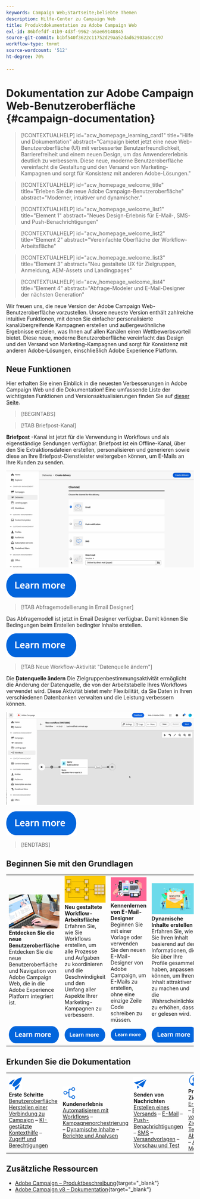 ```yaml
---
keywords: Campaign Web;Startseite;beliebte Themen
description: Hilfe-Center zu Campaign Web
title: Produktdokumentation zu Adobe Campaign Web
exl-id: 86bfefdf-41b9-4d3f-9962-a6ae69140845
source-git-commit: b1bf540f3622c11752d29aa52dad62903a6cc197
workflow-type: tm+mt
source-wordcount: '512'
ht-degree: 70%

---
```


# Dokumentation zur Adobe Campaign Web-Benutzeroberfläche {#campaign-documentation}

>[!CONTEXTUALHELP]
>id="acw_homepage_learning_card1"
>title="Hilfe und Dokumentation"
>abstract="Campaign bietet jetzt eine neue Web-Benutzeroberfläche (UI) mit verbesserter Benutzerfreundlichkeit, Barrierefreiheit und einem neuen Design, um das Anwendererlebnis deutlich zu verbessern. Diese neue, moderne Benutzeroberfläche vereinfacht die Gestaltung und den Versand von Marketing-Kampagnen und sorgt für Konsistenz mit anderen Adobe-Lösungen."

>[!CONTEXTUALHELP]
>id="acw_homepage_welcome_title"
>title="Erleben Sie die neue Adobe Campaign-Benutzeroberfläche"
>abstract="Moderner, intuitiver und dynamischer."

>[!CONTEXTUALHELP]
>id="acw_homepage_welcome_list1"
>title="Element 1"
>abstract="Neues Design-Erlebnis für E-Mail-, SMS- und Push-Benachrichtigungen"

>[!CONTEXTUALHELP]
>id="acw_homepage_welcome_list2"
>title="Element 2"
>abstract="Vereinfachte Oberfläche der Workflow-Arbeitsfläche"

>[!CONTEXTUALHELP]
>id="acw_homepage_welcome_list3"
>title="Element 3"
>abstract="Neu gestaltete UX für Zielgruppen, Anmeldung, AEM-Assets und Landingpages"

>[!CONTEXTUALHELP]
>id="acw_homepage_welcome_list4"
>title="Element 4"
>abstract="Abfrage-Modeler und E-Mail-Designer der nächsten Generation"


Wir freuen uns, die neue Version der Adobe Campaign Web-Benutzeroberfläche vorzustellen. Unsere neueste Version enthält zahlreiche intuitive Funktionen, mit denen Sie einfacher personalisierte kanalübergreifende Kampagnen erstellen und außergewöhnliche Ergebnisse erzielen, was Ihnen auf allen Kanälen einen Wettbewerbsvorteil bietet. Diese neue, moderne Benutzeroberfläche vereinfacht das Design und den Versand von Marketing-Kampagnen und sorgt für Konsistenz mit anderen Adobe-Lösungen, einschließlich Adobe Experience Platform.

## Neue Funktionen

Hier erhalten Sie einen Einblick in die neuesten Verbesserungen in Adobe Campaign Web und die Dokumentation! Eine umfassende Liste der wichtigsten Funktionen und Versionsaktualisierungen finden Sie auf [dieser Seite](rn/whats-new.md).

>[!BEGINTABS]

>[!TAB Briefpost-Kanal]

**Briefpost** -Kanal ist jetzt für die Verwendung in Workflows und als eigenständige Sendungen verfügbar. Briefpost ist ein Offline-Kanal, über den Sie Extraktionsdateien erstellen, personalisieren und generieren sowie diese an Ihre Briefpost-Dienstleister weitergeben können, um E-Mails an Ihre Kunden zu senden.

![Bild](assets/do-not-localize/direct-mail.gif)

[![Bild](assets/do-not-localize/learn-more-button.svg)](direct-mail/gs-direct-mail.md)

>[!TAB Abfragemodellierung in Email Designer]

Das Abfragemodell ist jetzt in Email Designer verfügbar. Damit können Sie Bedingungen beim Erstellen bedingter Inhalte erstellen.

[![Bild](assets/do-not-localize/learn-more-button.svg)](personalization/conditions.md)

>[!TAB Neue Workflow-Aktivität &quot;Datenquelle ändern&quot;]

Die **Datenquelle ändern** Die Zielgruppenbestimmungsaktivität ermöglicht die Änderung der Datenquelle, die von der Arbeitstabelle Ihres Workflows verwendet wird. Diese Aktivität bietet mehr Flexibilität, da Sie Daten in Ihren verschiedenen Datenbanken verwalten und die Leistung verbessern können.

![Bild](assets/do-not-localize/change-data-source.gif)

[![Bild](assets/do-not-localize/learn-more-button.svg)](workflows/activities/change-data-source.md)

>[!ENDTABS]

## Beginnen Sie mit den Grundlagen

<table style="table-layout:fixed">
  <tr style="border: 0;">
    <td>
    <a href="get-started/user-interface.md"><img src="assets/do-not-localize/menu-ui.jpeg"></a>
    <div><strong>Entdecken Sie die neue Benutzeroberfläche</strong><br/>Entdecken Sie die neue Benutzeroberfläche und Navigation von Adobe Campaign Web, die in die Adobe Experience Platform integriert ist.</div>
    </td>
    <td>
    <a href="workflows/gs-workflows.md"><img src="assets/do-not-localize/menu-workflows.jpeg"></a>
    <div><strong>Neu gestaltete Workflow-Arbeitsfläche</strong><br/>Erfahren Sie, wie Sie Workflows erstellen, um alle Prozesse und Aufgaben zu koordinieren und die Geschwindigkeit und den Umfang aller Aspekte Ihrer Marketing-Kampagnen zu verbessern.</div><br/>
    </td>
    <td>
    <a href="email/get-started-email-designer.md"><img src="assets/do-not-localize/menu-email.png"></a>
    <div><strong>Kennenlernen von E-Mail-Designer</strong><br/>Beginnen Sie mit einer Vorlage oder verwenden Sie den neuen E-Mail-Designer von Adobe Campaign, um E-Mails zu erstellen, ohne eine einzige Zeile Code schreiben zu müssen.
    </div></td>
    <td>
    <a href="personalization/gs-personalization.md"><img src="assets/do-not-localize/menu-dynamic.png"></a>
    <div><strong>Dynamische Inhalte erstellen</strong><br/>Erfahren Sie, wie Sie Ihren Inhalt basierend auf den Informationen, die Sie über Ihre Profile gesammelt haben, anpassen können, um Ihren Inhalt attraktiver zu machen und die Wahrscheinlichkeit zu erhöhen, dass er gelesen wird.</div>
    </td>
  </tr>
  <tr style="border: 0;">
    <td align="center"><a href="get-started/user-interface.md"><img src="assets/do-not-localize/learn-more-button.svg"></a></td>
    <td align="center"><a href="workflows/gs-workflows.md"><img src="assets/do-not-localize/learn-more-button.svg"></a></td>
    <td align="center"><a href="email/get-started-email-designer.md"><img src="assets/do-not-localize/learn-more-button.svg"></a></td>
    <td align="center"><a href="personalization/gs-personalization.md"><img src="assets/do-not-localize/learn-more-button.svg"></a></td>
    </tr>
</table>

## Erkunden Sie die Dokumentation

<table style="table-layout:auto">
  <tr style="border: 0;">
    <td>
      <img src="assets/do-not-localize/icon-start.svg" width="35px">
    <br/>
      <strong>Erste Schritte</strong><br/><a href="get-started/user-interface.md">Benutzeroberfläche</a>  <a href="get-started/connect-to-campaign.md">Herstellen einer Verbindung zu Campaign</a> – <a href="get-started/using-ai.md">KI-gestützte Kontexthilfe</a> – <a href="get-started/permissions.md">Zugriff und Berechtigungen</a>
    </td>
    <td>
      <img src="assets/do-not-localize/icon-experience.svg" width="35px">
    <br/>
      <strong>Kundenerlebnis</strong><br/><a href="workflows/gs-workflows.md" target="_blank">Automatisieren mit Workflows</a> – <a href="campaigns/gs-campaigns.md" target="_blank">Kampagnenorchestrierung</a> – <a href="personalization/gs-personalization.md">Dynamische Inhalte</a> – <a href="reporting/gs-reports.md">Berichte und Analysen</a>
    </td>
    <td>
      <img src="assets/do-not-localize/icon-message.svg" width="35px">
    <br/>
      <strong>Senden von Nachrichten</strong><br/><a href="msg/gs-deliveries.md">Erstellen eines Versands</a> – <a href="email/create-email.md">E-Mail</a> – <a href="push/gs-push.md">Push-Benachrichtigungen</a> – <a href="sms/gs-sms.md">SMS</a> – <a href="msg/delivery-template.md">Versandvorlagen</a> – <a href="preview-test/preview-test.md">Vorschau und Test</a> 
    </td>
    <td>
      <img src="assets/do-not-localize/icon_profile.svg" width="35px">
    <br/>
      <strong>Profile und Zielgruppen</strong><br/><a href="audience/gs-audiences-recipients.md">Erste Schritte</a> – <a href="audience/create-audience.md">Erstellen von Zielgruppen</a> – <a href="audience/test-profiles.md">Testprofile</a> – <a href="audience/manage-services.md">Abonnements</a> – <a href="query/query-modeler-overview.md">Abfrage-Modeler</a>
    </td>
  </tr>
</table>

## Zusätzliche Ressourcen

* [Adobe Campaign – Produktbeschreibung](https://helpx.adobe.com/de/legal/product-descriptions/adobe-campaign-managed-cloud-services.html){target="_blank"}
* [Adobe Campaign v8 – Dokumentation](https://experienceleague.adobe.com/docs/campaign-v8.html?lang=de){target="_blank"}